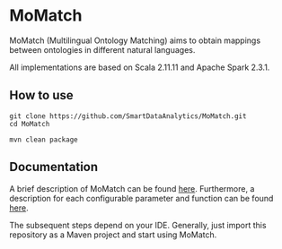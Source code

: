 # MoMatch
MoMatch (Multilingual Ontology Matching) aims to obtain mappings between ontologies in different natural languages.

All implementations are based on Scala 2.11.11 and Apache Spark 2.3.1. 

How to use
----------
````
git clone https://github.com/SmartDataAnalytics/MoMatch.git
cd MoMatch

mvn clean package
````

Documentation
----------
A brief description of MoMatch can be found [here](https://smartdataanalytics.github.io/MoMatch/). 
Furthermore, a description for each configurable parameter and function can be found [here](https://smartdataanalytics.github.io/MoMatch/DocumentationIndex.html#package).



The subsequent steps depend on your IDE. Generally, just import this repository as a Maven project and start using MoMatch.
